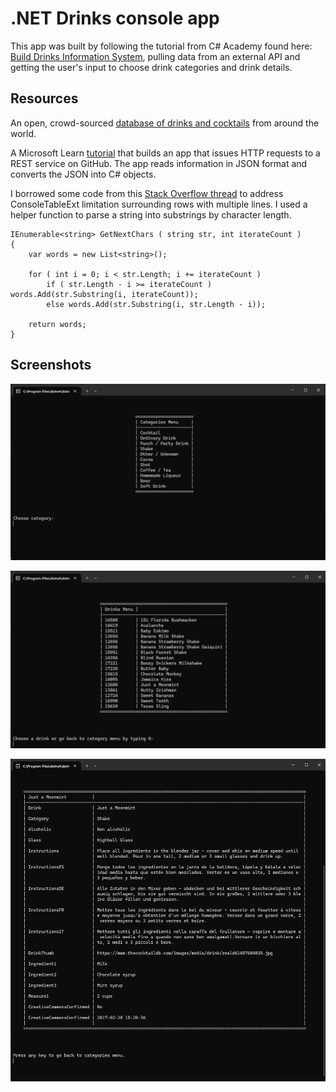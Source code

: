 # .NET Drinks console app

This app was built by following the tutorial from C# Academy found here: [Build Drinks Information System](https://www.youtube.com/watch?v=fc7peZ-FHs4), pulling data from an external API and getting the user's input to choose drink categories and drink details.

## Resources
An open, crowd-sourced [database of drinks and cocktails](https://www.thecocktaildb.com/api.php) from around the world.

A Microsoft Learn [tutorial](https://docs.microsoft.com/en-us/dotnet/csharp/tutorials/console-webapiclient) that builds an app that issues HTTP requests to a REST service on GitHub. The app reads information in JSON format and converts the JSON into C# objects.

I borrowed some code from this [Stack Overflow thread](https://stackoverflow.com/questions/23130382/split-string-by-character-count-and-store-in-string-array) to address ConsoleTableExt limitation surrounding rows with multiple lines. I used a helper function to parse a string into substrings by character length.

```
IEnumerable<string> GetNextChars ( string str, int iterateCount )
{
    var words = new List<string>();

    for ( int i = 0; i < str.Length; i += iterateCount )
        if ( str.Length - i >= iterateCount ) words.Add(str.Substring(i, iterateCount));
        else words.Add(str.Substring(i, str.Length - i));

    return words;
}
```
## Screenshots
![Categories menu](screenshot1.png)

![Drinks menu](screenshot2.png)

![Drink instructions](screenshot3.png)

